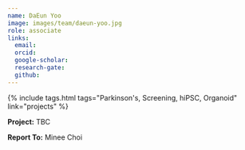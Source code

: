 ```yaml
---
name: DaEun Yoo
image: images/team/daeun-yoo.jpg
role: associate
links:
  email:
  orcid:
  google-scholar:
  research-gate:
  github:
---
```


{%
  include tags.html
  tags="Parkinson's, Screening, hiPSC, Organoid"
  link="projects"
%}

<strong>Project:</strong> TBC <br>

<strong>Report To:</strong> Minee Choi <br>


